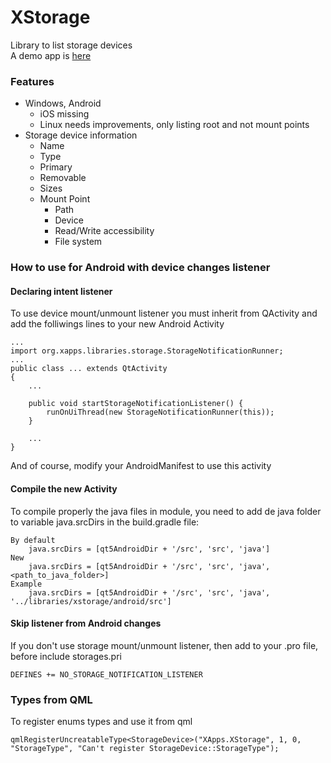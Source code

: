 # XStorage
Library to list storage devices<br/>
A demo app is [here](https://github.com/CamiloDelReal/xstorage_demo)

### Features
- Windows, Android
  * iOS missing
  * Linux needs improvements, only listing root and not mount points
- Storage device information
  * Name
  * Type
  * Primary
  * Removable
  * Sizes
  * Mount Point
    - Path
	- Device
	- Read/Write accessibility
	- File system

### How to use for Android with device changes listener

#### Declaring intent listener

To use device mount/unmount listener you must inherit from QActivity and add the folliwings lines to your new Android Activity

	...
	import org.xapps.libraries.storage.StorageNotificationRunner;
	...
	public class ... extends QtActivity
	{
		...

		public void startStorageNotificationListener() {
			runOnUiThread(new StorageNotificationRunner(this));
		}

		...
	}

And of course, modify your AndroidManifest to use this activity

#### Compile the new Activity

To compile properly the java files in module, you need to add de java folder to variable java.srcDirs
in the build.gradle file:

	By default
		java.srcDirs = [qt5AndroidDir + '/src', 'src', 'java']
	New
		java.srcDirs = [qt5AndroidDir + '/src', 'src', 'java', <path_to_java_folder>]
	Example
		java.srcDirs = [qt5AndroidDir + '/src', 'src', 'java', '../libraries/xstorage/android/src']
		
#### Skip listener from Android changes

If you don't use storage mount/unmount listener, then add to your .pro file, before include storages.pri

    DEFINES += NO_STORAGE_NOTIFICATION_LISTENER
		
### Types from QML

To register enums types and use it from qml

    qmlRegisterUncreatableType<StorageDevice>("XApps.XStorage", 1, 0, "StorageType", "Can't register StorageDevice::StorageType");
	